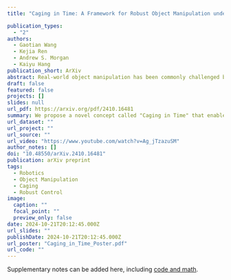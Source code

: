 ```yaml
---
title: "Caging in Time: A Framework for Robust Object Manipulation under Uncertainties and Limited Robot Perception"

publication_types:
  - "2"
authors:
  - Gaotian Wang
  - Kejia Ren
  - Andrew S. Morgan
  - Kaiyu Hang
publication_short: ArXiv
abstract: Real-world object manipulation has been commonly challenged by physical uncertainties and perception limitations. Being an effective strategy, while caging configuration-based manipulation frameworks have successfully provided robust solutions, they are not broadly applicable due to their strict requirements on the availability of multiple robots, widely distributed contacts, or specific geometries of the robots or the objects. To this end, this work proposes a novel concept, termed Caging in Time, to allow caging configurations to be formed even if there is just one robot engaged in a task. This novel concept can be explained by an insight that even if a caging configuration is needed to constrain the motion of an object, only a small portion of the cage is actively manipulating at a time. As such, we can switch the configuration of the robot strategically so that by collapsing its configuration in time, we will see a cage formed and its necessary portion active whenever needed. We instantiate our Caging in Time theory on challenging quasistatic and dynamic manipulation tasks, showing that Caging in Time can be achieved in general state spaces including geometry-based and energy-based spaces. With extensive experiments, we show robust and accurate manipulation, in an open-loop manner, without requiring detailed knowledge of the object geometry or physical properties, nor realtime accurate feedback on the manipulation states. In addition to being an effective and robust open-loop manipulation solution, the proposed theory can be a supplementary strategy to other manipulation systems affected by uncertain or limited robot perception.
draft: false
featured: false
projects: []
slides: null
url_pdf: https://arxiv.org/pdf/2410.16481
summary: We propose a novel concept called "Caging in Time" that enables robust object manipulation with a single robot under uncertainties and limited perception. This approach allows caging configurations to be formed temporally, demonstrating effective open-loop manipulation without requiring detailed object knowledge or real-time feedback.
url_dataset: ""
url_project: ""
url_source: ""
url_video: "https://www.youtube.com/watch?v=Ag_jTzazuSM"
author_notes: []
doi: "10.48550/arXiv.2410.16481"
publication: arXiv preprint
tags:
  - Robotics
  - Object Manipulation
  - Caging
  - Robust Control
image:
  caption: ""
  focal_point: ""
  preview_only: false
date: 2024-10-21T20:12:45.000Z
url_slides: ""
publishDate: 2024-10-21T20:12:45.000Z
url_poster: "Caging_in_Time_Poster.pdf"
url_code: ""
---
```


Supplementary notes can be added here, including [code and math](https://arxiv.org/abs/2410.16481).
